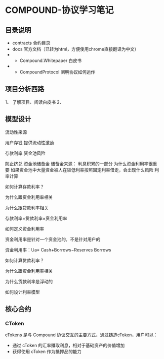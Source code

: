 # COMPOUND-协议学习笔记
## 目录说明
* contracts 合约目录
* docs 官方文档（已转为html，方便使用chrome直接翻译为中文）
* * Compound.Whitepaper 白皮书
* * CompoundProtocol 阐明协议如何运作

## 项目分析西路
1、 了解项目、阅读白皮书
2、

## 模型设计
流动性来源

用户存钱
提供流动性激励

存款利率
资金池风险

防止挤兑
资金池储备金
储备金来源： 利息积累的一部分
为什么资金利用率很重要
如果资金池中大量资金被人在较低利率按照固定利率借走，会出现什么风险
利率计算

如何计算存款利率？

为什么跟资金利用率相关

为什么跟贷款利率相关

存款利率=贷款利率×资金利用率

如何定义资金利用率

资金利用率是针对一个资金池的，不是针对用户的

资金利用率：Ua= 
Cash+Borrows−Reserves
Borrows
​
 

如何计算贷款利率？

为什么跟资金利用率相关

为什么贷款利率是浮动的

如何设计利率模型

## 核心合约
### CToken
cTokens 是与 Compound 协议交互的主要方式，通过铸造cToken，用户可以：
* 通过 cToken 的汇率​​赚取利息，相对于基础资产的价值增加
* 获得使用 cToken 作为抵押品的能力

